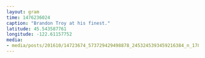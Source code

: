 ```yaml
---
layout: gram
time: 1476236024
caption: "Brandon Troy at his finest."
latitude: 45.543587761
longitude: -122.61157752
media:
- media/posts/201610/14723674_573729429498878_2453245393459216384_n_17862906232017896.jpg
---
```

